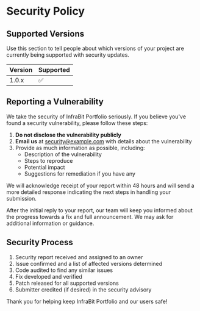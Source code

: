 # Security Policy

## Supported Versions

Use this section to tell people about which versions of your project are currently being supported with security updates.

| Version | Supported          |
| ------- | ------------------ |
| 1.0.x   | :white_check_mark: |

## Reporting a Vulnerability

We take the security of InfraBit Portfolio seriously. If you believe you've found a security vulnerability, please follow these steps:

1. **Do not disclose the vulnerability publicly**
2. **Email us** at security@example.com with details about the vulnerability
3. Provide as much information as possible, including:
   - Description of the vulnerability
   - Steps to reproduce
   - Potential impact
   - Suggestions for remediation if you have any

We will acknowledge receipt of your report within 48 hours and will send a more detailed response indicating the next steps in handling your submission.

After the initial reply to your report, our team will keep you informed about the progress towards a fix and full announcement. We may ask for additional information or guidance.

## Security Process

1. Security report received and assigned to an owner
2. Issue confirmed and a list of affected versions determined
3. Code audited to find any similar issues
4. Fix developed and verified
5. Patch released for all supported versions
6. Submitter credited (if desired) in the security advisory

Thank you for helping keep InfraBit Portfolio and our users safe!
